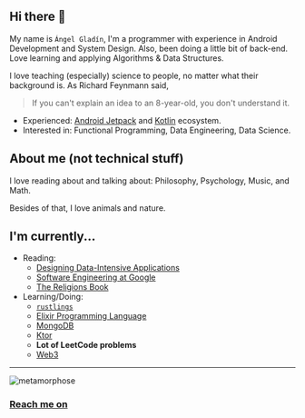 ## Hi there 👋

My name is `Ángel Gladín`, I'm a programmer with experience in Android Development and System Design. Also, been doing a little bit of back-end. Love learning and applying Algorithms \& Data Structures.


I love teaching (especially) science to people, no matter what their background is. As Richard Feynmann said,

> If you can't explain an idea to an 8-year-old, you don't understand it.

- Experienced: [Android Jetpack](https://developer.android.com/jetpack) and [Kotlin](https://kotlinlang.org/) ecosystem.
- Interested in: Functional Programming, Data Engineering, Data Science.

## About me (not technical stuff)

I love reading about and talking about: Philosophy, Psychology, Music, and Math.

Besides of that, I love animals and nature.

## I'm currently...

- Reading:
  - [Designing Data-Intensive Applications](https://www.oreilly.com/library/view/designing-data-intensive-applications/9781491903063/)
  - [Software Engineering at Google](https://www.oreilly.com/library/view/software-engineering-at/9781492082781/)
  - [The Religions Book](https://www.dk.com/us/book/9781465408433-the-religions-book/)
- Learning/Doing:
  - [`rustlings`](https://github.com/rust-lang/rustlings)
  - [Elixir Programming Language](https://elixir-lang.org/)
  - [MongoDB](https://www.mongodb.com/)
  - [Ktor](https://ktor.io/)
  - **Lot of LeetCode problems**
  - [Web3](https://en.wikipedia.org/wiki/Web3)

----

![metamorphose](https://user-images.githubusercontent.com/11308292/208743357-426efb52-920b-4f3a-97f4-4d9a5e0eca09.gif)

### [Reach me on](https://angelgladin.xyz/contact/)
